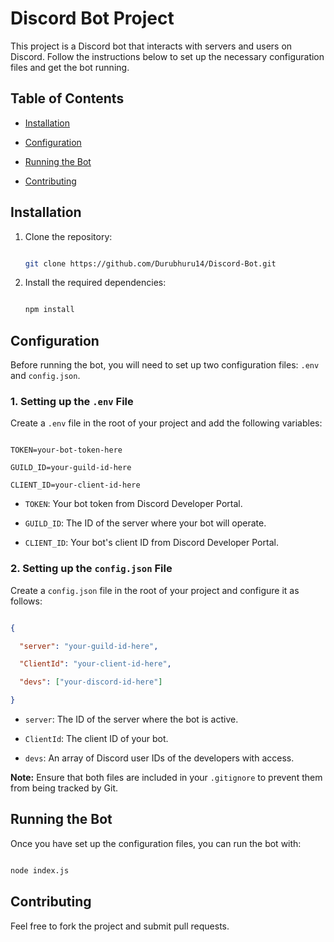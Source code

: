 

# Discord Bot Project



This project is a Discord bot that interacts with servers and users on Discord. Follow the instructions below to set up the necessary configuration files and get the bot running.



## Table of Contents

- [Installation](#installation)

- [Configuration](#configuration)

- [Running the Bot](#running-the-bot)

- [Contributing](#contributing)



## Installation



1. Clone the repository:

    ```bash

    git clone https://github.com/Durubhuru14/Discord-Bot.git

    ```



2. Install the required dependencies:

    ```bash

    npm install

    ```



## Configuration



Before running the bot, you will need to set up two configuration files: `.env` and `config.json`.



### 1. Setting up the `.env` File



Create a `.env` file in the root of your project and add the following variables:



```env

TOKEN=your-bot-token-here

GUILD_ID=your-guild-id-here

CLIENT_ID=your-client-id-here

```



- `TOKEN`: Your bot token from Discord Developer Portal.

- `GUILD_ID`: The ID of the server where your bot will operate.

- `CLIENT_ID`: Your bot's client ID from Discord Developer Portal.



### 2. Setting up the `config.json` File



Create a `config.json` file in the root of your project and configure it as follows:



```json

{

  "server": "your-guild-id-here",

  "ClientId": "your-client-id-here",

  "devs": ["your-discord-id-here"]

}

```



- `server`: The ID of the server where the bot is active.

- `ClientId`: The client ID of your bot.

- `devs`: An array of Discord user IDs of the developers with access.



**Note:** Ensure that both files are included in your `.gitignore` to prevent them from being tracked by Git.



## Running the Bot



Once you have set up the configuration files, you can run the bot with:



```bash

node index.js

```



## Contributing



Feel free to fork the project and submit pull requests.

```

